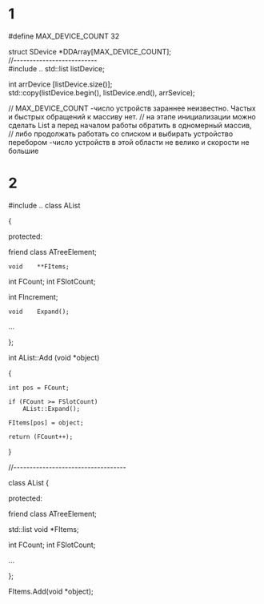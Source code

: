 # 1
#define MAX_DEVICE_COUNT    32

struct  SDevice *DDArray[MAX_DEVICE_COUNT];  
//--------------------------  
#include <list>
..
    std::list<int> listDevice;
    
int arrDevice [listDevice.size()];  
std::copy(listDevice.begin(), listDevice.end(), arrSevice);
  
// MAX_DEVICE_COUNT -число устройств зараннее неизвестно. Частых и быстрых обращений к массиву нет.
// на этапе инициализации можно сделать List а перед началом работы обратить в одномерный массив,   
// либо продолжать работать со списком и выбирать устройство перебором -число устройств в этой области не велико и скорости не большие  

# 2 
#include <list>
..
class	AList

{

protected:

friend class    ATreeElement;  

	void	**FItems;

  int	    FCount;
  int	    FSlotCount;

  int  	FIncrement;

	void	Expand();
...

};

int	AList::Add (void *object)

{

    int pos = FCount;

	if (FCount >= FSlotCount)
    	AList::Expand();

    FItems[pos] = object;

    return (FCount++);
}

//-----------------------------------
 
class	AList
{

protected:

friend class    ATreeElement;  

 std::list void *FItems;

  int	    FCount;
  int	    FSlotCount;

...

};

FItems.Add(void *object); 



